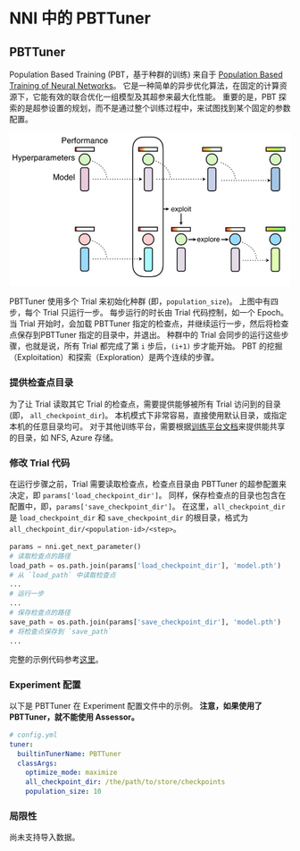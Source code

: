 NNI 中的 PBTTuner
===

## PBTTuner

Population Based Training (PBT，基于种群的训练) 来自于 [Population Based Training of Neural Networks](https://arxiv.org/abs/1711.09846v1)。 它是一种简单的异步优化算法，在固定的计算资源下，它能有效的联合优化一组模型及其超参来最大化性能。 重要的是，PBT 探索的是超参设置的规划，而不是通过整个训练过程中，来试图找到某个固定的参数配置。

![](../../img/pbt.jpg)

PBTTuner 使用多个 Trial 来初始化种群 (即，`population_size`)。 上图中有四步，每个 Trial 只运行一步。 每步运行的时长由 Trial 代码控制，如一个 Epoch。 当 Trial 开始时，会加载 PBTTuner 指定的检查点，并继续运行一步，然后将检查点保存到PBTTuner 指定的目录中，并退出。 种群中的 Trial 会同步的运行这些步骤，也就是说，所有 Trial 都完成了第 `i` 步后，`(i+1)` 步才能开始。 PBT 的挖掘（Exploitation）和探索（Exploration）是两个连续的步骤。

### 提供检查点目录

为了让 Trial 读取其它 Trial 的检查点，需要提供能够被所有 Trial 访问到的目录 (即， `all_checkpoint_dir`)。 本机模式下非常容易，直接使用默认目录，或指定本机的任意目录均可。 对于其他训练平台，需要根据[训练平台文档](../TrainingService/SupportTrainingService.md)来提供能共享的目录，如 NFS, Azure 存储。

### 修改 Trial 代码

在运行步骤之前，Trial 需要读取检查点，检查点目录由 PBTTuner 的超参配置来决定，即 `params['load_checkpoint_dir']`。 同样，保存检查点的目录也包含在配置中，即，`params['save_checkpoint_dir']`。 在这里，`all_checkpoint_dir` 是 `load_checkpoint_dir` 和 `save_checkpoint_dir` 的根目录，格式为 `all_checkpoint_dir/<population-id>/<step>`。

```python
params = nni.get_next_parameter()
# 读取检查点的路径
load_path = os.path.join(params['load_checkpoint_dir'], 'model.pth')
# 从 `load_path` 中读取检查点
...
# 运行一步
...
# 保存检查点的路径
save_path = os.path.join(params['save_checkpoint_dir'], 'model.pth')
# 将检查点保存到 `save_path`
...
```

完整的示例代码参考[这里](https://github.com/microsoft/nni/tree/master/examples/trials/mnist-pbt-tuner-pytorch)。

### Experiment 配置

以下是 PBTTuner 在 Experiment 配置文件中的示例。 **注意，如果使用了 PBTTuner，就不能使用 Assessor。**

```yaml
# config.yml
tuner:
  builtinTunerName: PBTTuner
  classArgs:
    optimize_mode: maximize
    all_checkpoint_dir: /the/path/to/store/checkpoints
    population_size: 10
```

### 局限性

尚未支持导入数据。